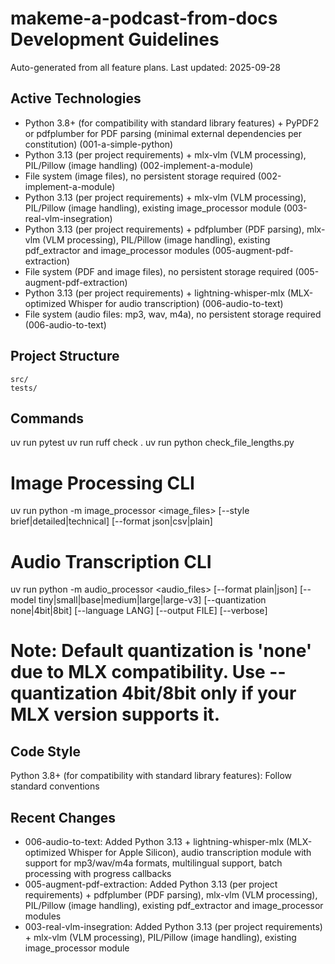# makeme-a-podcast-from-docs Development Guidelines

Auto-generated from all feature plans. Last updated: 2025-09-28

## Active Technologies
- Python 3.8+ (for compatibility with standard library features) + PyPDF2 or pdfplumber for PDF parsing (minimal external dependencies per constitution) (001-a-simple-python)
- Python 3.13 (per project requirements) + mlx-vlm (VLM processing), PIL/Pillow (image handling) (002-implement-a-module)
- File system (image files), no persistent storage required (002-implement-a-module)
- Python 3.13 (per project requirements) + mlx-vlm (VLM processing), PIL/Pillow (image handling), existing image_processor module (003-real-vlm-insegration)
- Python 3.13 (per project requirements) + pdfplumber (PDF parsing), mlx-vlm (VLM processing), PIL/Pillow (image handling), existing pdf_extractor and image_processor modules (005-augment-pdf-extraction)
- File system (PDF and image files), no persistent storage required (005-augment-pdf-extraction)
- Python 3.13 (per project requirements) + lightning-whisper-mlx (MLX-optimized Whisper for audio transcription) (006-audio-to-text)
- File system (audio files: mp3, wav, m4a), no persistent storage required (006-audio-to-text)

## Project Structure
```
src/
tests/
```

## Commands
uv run pytest
uv run ruff check .
uv run python check_file_lengths.py

# Image Processing CLI
uv run python -m image_processor <image_files> [--style brief|detailed|technical] [--format json|csv|plain]

# Audio Transcription CLI
uv run python -m audio_processor <audio_files> [--format plain|json] [--model tiny|small|base|medium|large|large-v3] [--quantization none|4bit|8bit] [--language LANG] [--output FILE] [--verbose]

# Note: Default quantization is 'none' due to MLX compatibility. Use --quantization 4bit/8bit only if your MLX version supports it.

## Code Style
Python 3.8+ (for compatibility with standard library features): Follow standard conventions

## Recent Changes
- 006-audio-to-text: Added Python 3.13 + lightning-whisper-mlx (MLX-optimized Whisper for Apple Silicon), audio transcription module with support for mp3/wav/m4a formats, multilingual support, batch processing with progress callbacks
- 005-augment-pdf-extraction: Added Python 3.13 (per project requirements) + pdfplumber (PDF parsing), mlx-vlm (VLM processing), PIL/Pillow (image handling), existing pdf_extractor and image_processor modules
- 003-real-vlm-insegration: Added Python 3.13 (per project requirements) + mlx-vlm (VLM processing), PIL/Pillow (image handling), existing image_processor module

<!-- MANUAL ADDITIONS START -->
<!-- MANUAL ADDITIONS END -->
